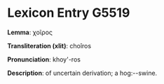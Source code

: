 # Lexicon Entry G5519

**Lemma**: χοῖρος

**Transliteration (xlit)**: choîros

**Pronunciation**: khoy'-ros

**Description**:
of uncertain derivation; a hog:--swine.

